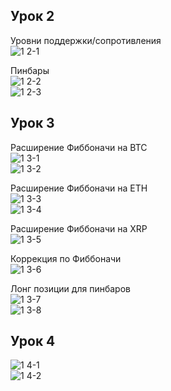 ## Урок 2
Уровни поддержки/сопротивления   
![1 2-1](https://github.com/user-attachments/assets/8f93c200-fbeb-4c0d-8cbf-8becf65d5b44)

Пинбары  
![1 2-2](https://github.com/user-attachments/assets/945b0dc2-aa6b-4ea4-9037-592e44b59e16)  
![1 2-3](https://github.com/user-attachments/assets/d6704d4d-fb3c-4170-99dd-30b944c9fbad)

## Урок 3
Расширение Фиббоначи на BTC  
![1 3-1](https://github.com/user-attachments/assets/9c50c330-be6d-4075-9564-ed10dafdf927)  
![1 3-2](https://github.com/user-attachments/assets/c5784fd3-1b40-4fe2-8c2e-83a9932dfeb5)

Расширение Фиббоначи на ETH  
![1 3-3](https://github.com/user-attachments/assets/231f90a4-a92d-417a-84b3-979e105e2660)  
![1 3-4](https://github.com/user-attachments/assets/6c321833-9c70-4968-bf78-754c347bb745)

Расширение Фиббоначи на XRP  
![1 3-5](https://github.com/user-attachments/assets/b431edae-c59e-4f07-985c-f0045d36c0f3)

Коррекция по Фиббоначи   
![1 3-6](https://github.com/user-attachments/assets/753a63f9-14a6-4ecd-894e-646a38717c41)

Лонг позиции для пинбаров   
![1 3-7](https://github.com/user-attachments/assets/f176bd7e-493d-497e-9abb-643377a1a900)  
![1 3-8](https://github.com/user-attachments/assets/14dc8efc-fb9d-4fd3-8f39-c0e02e81213c)

 ## Урок 4  
![1 4-1](https://github.com/user-attachments/assets/2cca0416-493d-451c-9f7c-1722e2a9b8b9)   
![1 4-2](https://github.com/user-attachments/assets/2878f2f8-e0e6-4baf-82b1-89aa169c7f8e)
